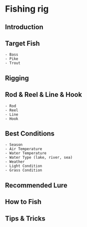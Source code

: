 # Fishing rig

## Introduction

## Target Fish
    - Bass
    - Pike
    - Trout

## Rigging

## Rod & Reel & Line & Hook
    - Rod
    - Reel
    - Line
    - Hook

## Best Conditions
    - Season
    - Air Temperature
    - Water Temperature
    - Water Type (lake, river, sea)
    - Weather
    - Light Condition
    - Grass Condition

## Recommended Lure

## How to Fish

## Tips & Tricks